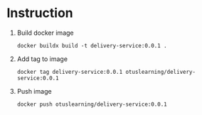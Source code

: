# Instruction
1. Build docker image
    ```shell
    docker buildx build -t delivery-service:0.0.1 .
    ```
2. Add tag to image
    ```shell
    docker tag delivery-service:0.0.1 otuslearning/delivery-service:0.0.1
    ```
3. Push image
    ```shell
    docker push otuslearning/delivery-service:0.0.1
    ```